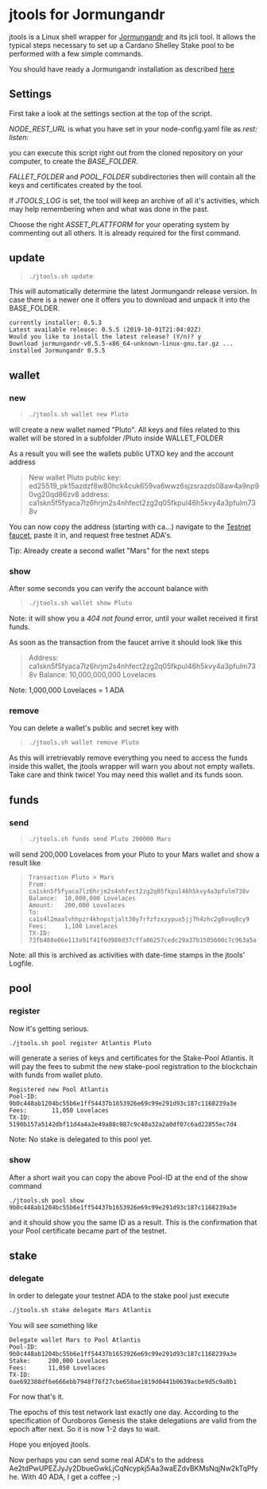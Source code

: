 # jtools for Jormungandr

jtools is a Linux shell wrapper for [Jormungandr](https://github.com/input-output-hk/jormungandr) and its jcli tool.
It allows the typical steps necessary to set up a Cardano Shelley Stake pool to be performed with a few simple commands.

You should have ready a Jormungandr installation as described [here](https://github.com/input-output-hk/shelley-testnet/wiki/How-to-setup-a-Jormungandr-Networking--node-(--v0.5.0))

## Settings

First take a look at the settings section at the top of the script. 

*NODE_REST_URL* is what you have set in your node-config.yaml file as *rest: listen:* 

you can execute this script right out from the cloned repository on your computer, to create the *BASE_FOLDER*.

*FALLET_FOLDER* and *POOL_FOLDER* subdirectories then will contain all the keys and certificates created by the tool.

If *JTOOLS_LOG* is set, the tool will keep an archive of all it's activities, which may help remembering when and what was done in the past.

Choose the right *ASSET_PLATTFORM* for your operating system by commenting out all others. It is already required for the first command.

## update

> ```bash
> ./jtools.sh update
> ```
>
> 

This will automatically determine the latest Jormungandr release version. In case there is a newer one it offers you to download and unpack it into the BASE_FOLDER. 

```
currently installer: 0.5.3
Latest available release: 0.5.5 (2019-10-01T21:04:02Z)
Would you like to install the latest release? (Y/n)? y
Download jormungandr-v0.5.5-x86_64-unknown-linux-gnu.tar.gz ...
installed Jormungandr 0.5.5
```



## wallet

### new

> ```bash
> ./jtools.sh wallet new Pluto
> ```
>
> 

will create a new wallet named "Pluto". All keys and files related to this wallet will be stored in a subfolder /Pluto inside WALLET_FOLDER

As a result you will see the wallets public UTXO key and the account address

> New wallet Pluto
> public key: ed25519_pk15azdzf8w80hck4cuk659va6wwz6sjzsrazds08aw4a9np90vg20qd86zv8
> address: ca1skn5f5fyaca7lz6hrjm2s4nhfect2zg2q05fkpul46h5kvy4a3pfulm738v

You can now copy the address (starting with ca...) navigate to the [Testnet faucet](https://testnet.iohkdev.io/shelley/tools/faucet/), paste it in, and request free testnet ADA's.

Tip: Already create a second wallet "Mars" for the next steps

### show

After some seconds you can verify the account balance with

> ```bash
> ./jtools.sh wallet show Pluto
> ```
>
> 

Note: it will show you a *404 not found* error, until your wallet received it first funds.

As soon as the transaction from the faucet arrive it should look like this

> Address: ca1skn5f5fyaca7lz6hrjm2s4nhfect2zg2q05fkpul46h5kvy4a3pfulm738v
> Balance: 10,000,000,000 Lovelaces

Note: 1,000,000 Lovelaces = 1 ADA

### remove

You can delete a wallet's public and secret key with

> ```bash
> ./jtools.sh wallet remove Pluto
> ```
>
> 

As this will irretrievably remove everything you need to access the funds inside this wallet, the jtools wrapper will warn you about not empty wallets. Take care and think twice! You may need this wallet and its funds soon.

## funds

### send

> ```bash
> ./jtools.sh funds send Pluto 200000 Mars
> ```
>
> 

will send 200,000 Lovelaces from your Pluto to your Mars wallet and show a result like

> ```
> Transaction Pluto > Mars
> From:     ca1skn5f5fyaca7lz6hrjm2s4nhfect2zg2q05fkpul46h5kvy4a3pfulm738v
> Balance:  10,000,000 Lovelaces
> Amount:   200,000 Lovelaces
> To:       ca1s4l2maalvhhpzr4khnpstjalt30y7rfzfzxzypux5jj7h4zhc2g0vuq8cy9
> Fees:     1,100 Lovelaces
> TX-ID:    73fb488e06e113a91f41f6d988d37cffa86257cedc29a37b1505600c7c963a5a
> ```

Note: all this is archived as activities with date-time stamps in the jtools' Logfile.



## pool

### register

Now it's getting serious.

```bash
./jtools.sh pool register Atlantis Pluto
```

will generate a series of keys and certificates for the Stake-Pool Atlantis. It will pay the fees to submit the new stake-pool registration to the blockchain with funds from wallet pluto.

```
Registered new Pool Atlantis
Pool-ID:    9b0c448ab1204bc55b6e1ff54437b1653926e69c99e291d93c187c1168239a3e
Fees:       11,050 Lovelaces
TX-ID:      5190b157a5142dbf11d4a4a2e49a88c087c9c40a32a2a0df07c6ad22855ec7d4
```

Note: No stake is delegated to this pool yet.

### show

After a short wait you can copy the above Pool-ID at the end of the show command

```
./jtools.sh pool show 9b0c448ab1204bc55b6e1ff54437b1653926e69c99e291d93c187c1168239a3e
```

and it should show you the same ID as a result. This is the confirmation that your Pool certificate became part of the testnet.

## stake

### delegate

In order to delegate your testnet ADA to the stake pool just execute

```bash
./jtools.sh stake delegate Mars Atlantis
```

You will see something like

```
Delegate wallet Mars to Pool Atlantis
Pool-ID:   9b0c448ab1204bc55b6e1ff54437b1653926e69c99e291d93c187c1168239a3e
Stake:     200,000 Lovelaces
Fees:      11,050 Lovelaces
TX-ID:     0ae692388df6e666ebb7948f76f27cbe650ae1819d0441b0639acbe9d5c9a0b1
```



For now that's it.

The epochs of this test network last exactly one day. According to the specification of Ouroboros Genesis the stake delegations are valid from the epoch after next. So it is now 1-2 days to wait. 



Hope you enjoyed jtools. 

Now perhaps you can send some real ADA's to the address Ae2tdPwUPEZJyJy2DbueGwkLjCqNcypkj5Aa3waEZdvBKMsNqjNw2kTqPfyhe. With 40 ADA, I get a coffee ;-)